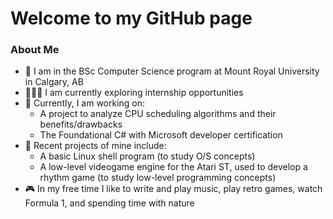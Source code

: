 <!--
**abois526/abois526** is a ✨ _special_ ✨ repository because its `README.md` (this file) appears on your GitHub profile.
-->

# Welcome to my GitHub page

### About Me

- 📍 I am in the BSc Computer Science program at Mount Royal University in Calgary, AB
- 🧑🏻‍💻 I am currently exploring internship opportunities
- 🌱 Currently, I am working on:
  - A project to analyze CPU scheduling algorithms and their benefits/drawbacks
  - The Foundational C# with Microsoft developer certification
- 🔭 Recent projects of mine include:
  - A basic Linux shell program (to study O/S concepts)
  - A low-level videogame engine for the Atari ST, used to develop a rhythm game (to study low-level programming concepts)
- 🎮 In my free time I like to write and play music, play retro games, watch Formula 1, and spending time with nature
